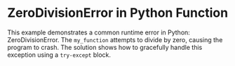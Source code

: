 # ZeroDivisionError in Python Function
This example demonstrates a common runtime error in Python: ZeroDivisionError. The `my_function` attempts to divide by zero, causing the program to crash. The solution shows how to gracefully handle this exception using a `try-except` block.